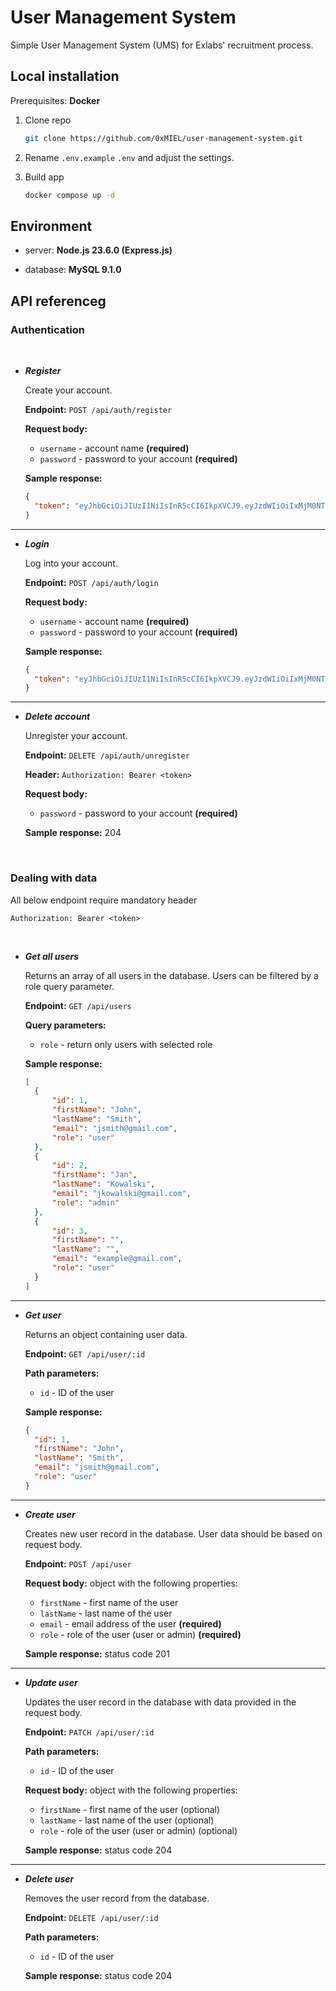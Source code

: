 # User Management System

Simple User Management System (UMS) for Exlabs' recruitment process.

## Local installation

Prerequisites: **Docker**

1. Clone repo

   ```bash
   git clone https://github.com/0xMIEL/user-management-system.git
   ```

2. Rename `.env.example` `.env` and adjust the settings.

3. Build app

   ```bash
   docker compose up -d
   ```

## Environment

- server: **Node.js 23.6.0 (Express.js)**

- database: **MySQL 9.1.0**

## API referenceg

### Authentication

&nbsp;

- **_Register_**

  Create your account.

  **Endpoint:** `POST /api/auth/register`

  **Request body:**

  - `username` - account name **(required)**
  - `password` - password to your account **(required)**

  **Sample response:**

  ```json
  {
  	"token": "eyJhbGciOiJIUzI1NiIsInR5cCI6IkpXVCJ9.eyJzdWIiOiIxMjM0NTY3ODkwIiwibmFtZSI6IkpvaG4gRG9lIiwiaWF0IjoxNTE2MjM5MDIyfQ.SflKxwRJSMeKKF2QT4fwpMeJf36POk6yJV_adQssw5c"
  }
  ```

---

- **_Login_**

  Log into your account.

  **Endpoint:** `POST /api/auth/login`

  **Request body:**

  - `username` - account name **(required)**
  - `password` - password to your account **(required)**

  **Sample response:**

  ```json
  {
  	"token": "eyJhbGciOiJIUzI1NiIsInR5cCI6IkpXVCJ9.eyJzdWIiOiIxMjM0NTY3ODkwIiwibmFtZSI6IkpvaG4gRG9lIiwiaWF0IjoxNTE2MjM5MDIyfQ.SflKxwRJSMeKKF2QT4fwpMeJf36POk6yJV_adQssw5c"
  }
  ```

---

- **_Delete account_**

  Unregister your account.

  **Endpoint:** `DELETE /api/auth/unregister`

  **Header:** `Authorization: Bearer <token>`

  **Request body:**

  - `password` - password to your account **(required)**

  **Sample response:** 204

&nbsp;

### Dealing with data

All below endpoint require mandatory header

```Authorization: Bearer <token>```

&nbsp;

- **_Get all users_**

  Returns an array of all users in the database. Users can be filtered by a role query parameter.

  **Endpoint:** `GET /api/users`

  **Query parameters:**

  - `role` - return only users with selected role

  **Sample response:**

  ```json
  [
  	{
  		"id": 1,
  		"firstName": "John",
  		"lastName": "Smith",
  		"email": "jsmith@gmail.com",
  		"role": "user"
  	},
  	{
  		"id": 2,
  		"firstName": "Jan",
  		"lastName": "Kowalski",
  		"email": "jkowalski@gmail.com",
  		"role": "admin"
  	},
  	{
  		"id": 3,
  		"firstName": "",
  		"lastName": "",
  		"email": "example@gmail.com",
  		"role": "user"
  	}
  ]
  ```

---

- **_Get user_**

  Returns an object containing user data.

  **Endpoint:** `GET /api/user/:id`

  **Path parameters:**

  - `id` - ID of the user

  **Sample response:**

  ```json
  {
  	"id": 1,
  	"firstName": "John",
  	"lastName": "Smith",
  	"email": "jsmith@gmail.com",
  	"role": "user"
  }
  ```

---

- **_Create user_**

  Creates new user record in the database. User data should be based on request body.

  **Endpoint:** `POST /api/user`

  **Request body:** object with the following properties:

  - `firstName` - first name of the user
  - `lastName` - last name of the user
  - `email` - email address of the user **(required)**
  - `role` - role of the user (user or admin) **(required)**

  **Sample response:** status code 201

---

- **_Update user_**

  Updates the user record in the database with data provided in the request body.

  **Endpoint:** `PATCH /api/user/:id`

  **Path parameters:**

  - `id` - ID of the user

  **Request body:** object with the following properties:

  - `firstName` - first name of the user (optional)
  - `lastName` - last name of the user (optional)
  - `role` - role of the user (user or admin) (optional)

  **Sample response:** status code 204

---

- **_Delete user_**

  Removes the user record from the database.

  **Endpoint:** `DELETE /api/user/:id`

  **Path parameters:**

  - `id` - ID of the user

  **Sample response:** status code 204
